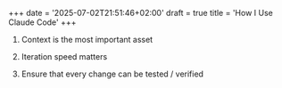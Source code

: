 +++
date = '2025-07-02T21:51:46+02:00'
draft = true
title = 'How I Use Claude Code'
+++

1. Context is the most important asset

2. Iteration speed matters

3. Ensure that every change can be tested / verified
